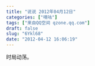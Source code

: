```yaml
---
title: "说说 2012年04月12日"
categories: ["嘀咕"]
tags: ["来自QQ空间 qzone.qq.com"]
draft: false
slug: "6Ykl68"
date: "2012-04-12 16:06:19"
---
```


时局动荡。
